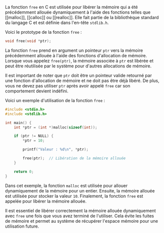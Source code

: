 
La fonction `free` en C est utilisée pour libérer la mémoire qui a été précédemment allouée dynamiquement à l'aide des fonctions telles que [[malloc]], [[calloc]] ou [[realloc]]. Elle fait partie de la bibliothèque standard du langage C et est définie dans l'en-tête `stdlib.h`.

Voici le prototype de la fonction `free` :

```c
void free(void *ptr);
```

La fonction `free` prend en argument un pointeur `ptr` vers la mémoire précédemment allouée à l'aide des fonctions d'allocation de mémoire. Lorsque vous appelez `free(ptr)`, la mémoire associée à `ptr` est libérée et peut être réutilisée par le système pour d'autres allocations de mémoire.

Il est important de noter que `ptr` doit être un pointeur valide retourné par une fonction d'allocation de mémoire et ne doit pas être déjà libéré. De plus, vous ne devez pas utiliser `ptr` après avoir appelé `free` car son comportement devient indéfini.

Voici un exemple d'utilisation de la fonction `free` :

```c
#include <stdio.h>
#include <stdlib.h>

int main() {
    int *ptr = (int *)malloc(sizeof(int));

    if (ptr != NULL) {
        *ptr = 10;

        printf("Valeur : %d\n", *ptr);

        free(ptr);  // Libération de la mémoire allouée
    }

    return 0;
}
```

Dans cet exemple, la fonction `malloc` est utilisée pour allouer dynamiquement de la mémoire pour un entier. Ensuite, la mémoire allouée est utilisée pour stocker la valeur `10`. Finalement, la fonction `free` est appelée pour libérer la mémoire allouée.

Il est essentiel de libérer correctement la mémoire allouée dynamiquement avec `free` une fois que vous avez terminé de l'utiliser. Cela évite les fuites de mémoire et permet au système de récupérer l'espace mémoire pour une utilisation future.